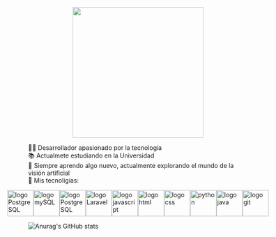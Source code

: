 <div align="center">
  <img src="https://i.pinimg.com/originals/9d/1f/82/9d1f82cc324e498dd5127a6ed0296dac.gif" width="300px">
</div>

👨‍💻 Desarrollador apasionado por la tecnología <br/>
📚 Actualmete estudiando en la Universidad<br/>
🌱 Siempre aprendo algo nuevo, actualmente explorando el mundo de la visión artificial<br/>
🚀 Mis tecnoligías: <br/>

<div style="display: flex; justify-content: center;">
  <img src="https://images.sftcdn.net/images/t_app-icon-m/p/4c307302-96da-11e6-9865-00163ec9f5fa/3398960882/postgresql-icon.png" alt="logo PostgreSQL" width="60px">
  <img src="https://encrypted-tbn0.gstatic.com/images?q=tbn:ANd9GcTZUQ0S9aW9VxAOwp_RaCewyplp0bWqK145eg&s" alt="logo mySQL" width="60px">
  <img src="https://media.licdn.com/dms/image/D4D12AQHqAKIE5AGqsw/article-cover_image-shrink_600_2000/0/1673342962670?e=2147483647&v=beta&t=C8P9ELHn30uKrPTjDhAoIg5zRkGN21Hi8pNzP9qSeN0" alt="logo PostgreSQL" width="60px">
  <img src="https://encrypted-tbn0.gstatic.com/images?q=tbn:ANd9GcRnhoVwuJmtF1Lu4t9WcsZ7fESV9KdIQ7pVHw&s" alt="logo Laravel" width="60px">
  <img src="https://upload.wikimedia.org/wikipedia/commons/thumb/9/99/Unofficial_JavaScript_logo_2.svg/1200px-Unofficial_JavaScript_logo_2.svg.png" alt="logo javascript" width="60px">
  <img src="https://encrypted-tbn0.gstatic.com/images?q=tbn:ANd9GcTctQmj1y8wEa_6EJ9mizfcxs-cQ1tAOa8e-g&s" alt="logo html" width="60px">
  <img src="https://www.jasoft.org/Blog/image.axd?picture=/2017/css3logo.png" alt="logo css" width="60px">
  <img src="https://thumbs.dreamstime.com/b/logotipo-de-python-es-un-lenguaje-programaci%C3%B3n-interpretado-alto-nivel-y-prop%C3%B3sito-general-la-filosof%C3%ADa-dise%C3%B1o-pythons-204759400.jpg" alt="python" width="60px">
  <img src="https://static.wikia.nocookie.net/gangstar/images/1/1f/Sistema_Java.jpg/revision/latest?cb=20130602215029&path-prefix=es" alt="logo java" width="60px">
  <img src="https://encrypted-tbn0.gstatic.com/images?q=tbn:ANd9GcSHjk8XfQVfhAmzE4Mq66QZUTKvXSIjPUiyLA&s" alt="logo git" width="60px">
  
</div>

![Anurag's GitHub stats](https://github-readme-stats.vercel.app/api?username=David&show_icons=true&theme=radical)



